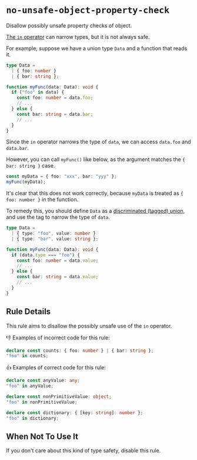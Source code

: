# `no-unsafe-object-property-check`

Disallow possibly unsafe property checks of object.

[The `in` operator](https://developer.mozilla.org/en-US/docs/Web/JavaScript/Reference/Operators/in) can narrow types, but it is not always safe.

For example, suppose we have a union type `Data` and a function that reads it.

``` ts
type Data =
  | { foo: number }
  | { bar: string };

function myFunc(data: Data): void {
  if ("foo" in data) {
    const foo: number = data.foo;
    // ...
  } else {
    const bar: string = data.bar;
    // ...
  }
}
```

Since the `in` operator narrows the type of `data`, we can access `data.foo` and `data.bar`.

However, you can call `myFunc()` like below, as the argument matches the `{ bar: string }` case.

``` ts
const myData = { foo: "xxx", bar: "yyy" };
myFunc(myData);
```

It's clear that this does not work correctly, because `myData` is treated as `{ foo: number }` in the function.

To remedy this, you should define `Data` as a [discriminated (tagged) union](https://www.typescriptlang.org/docs/handbook/2/narrowing.html#discriminated-unions), and use the tag to narrow the type of `data`.

``` ts
type Data =
  | { type: "foo", value: number }
  | { type: "bar", value: string };

function myFunc(data: Data): void {
  if (data.type === "foo") {
    const foo: number = data.value;
    // ...
  } else {
    const bar: string = data.value;
    // ...
  }
}
```

## Rule Details
This rule aims to disallow the possibly unsafe use of the `in` operator.

👎 Examples of incorrect code for this rule:

``` ts
declare const counts: { foo: number } | { bar: string };
"foo" in counts;
```

👍 Examples of correct code for this rule:

``` ts
declare const anyValue: any;
"foo" in anyValue;

declare const nonPrimitiveValue: object;
"foo" in nonPrimitiveValue;

declare const dictionary: { [key: string]: number };
"foo" in dictionary;
```

## When Not To Use It
If you don't care about this kind of type safety, disable this rule.
